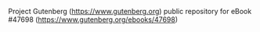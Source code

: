 Project Gutenberg (https://www.gutenberg.org) public repository for eBook #47698 (https://www.gutenberg.org/ebooks/47698)
